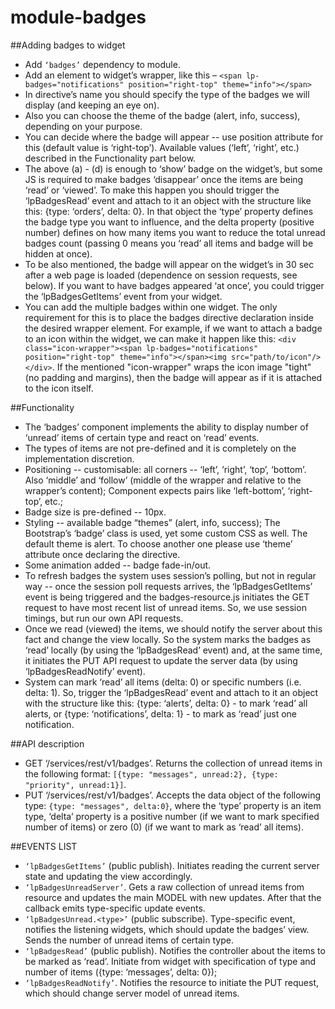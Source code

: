 # module-badges

##Adding badges to widget
- Add `‘badges’` dependency to module.
- Add an element to widget’s wrapper, like this – `<span lp-badges="notifications" position="right-top" theme="info"></span>`
- In directive’s name you should specify the type of the badges we will display (and keeping an eye on).
- Also you can choose the theme of the badge (alert, info, success), depending on your purpose.
- You can decide where the badge will appear -- use position attribute for this (default value is ‘right-top’). Available values (‘left’, ‘right’, etc.) described in the Functionality part below.
- The above (a) - (d) is enough to ‘show’ badge on the widget’s, but some JS is required to make badges ‘disappear’ once the items are being ‘read’ or ‘viewed’. To make this happen you should trigger the ‘lpBadgesRead’ event and attach to it an object with the structure like this: {type: ‘orders’, delta: 0}. In that object the ‘type’ property defines the badge type you want to influence, and the delta property (positive number) defines on how many items you want to reduce the total unread badges count (passing 0 means you ‘read’ all items and badge will be hidden at once).  
- To be also mentioned, the badge will appear on the widget’s in 30 sec after a web page is loaded (dependence on session requests, see below). If you want to have badges appeared ‘at once’, you could trigger the ‘lpBadgesGetItems’ event from your widget.
- You can add the multiple badges within one widget. The only requirement for this is to place the badges directive declaration inside the desired wrapper element. For example, if we want to attach a badge to an icon within the widget, we can make it happen like this: `<div class="icon-wrapper"><span lp-badges="notifications" position="right-top" theme="info"></span><img src="path/to/icon"/></div>`. If the mentioned "icon-wrapper" wraps the icon image "tight" (no padding and margins), then the badge will appear as if it is attached to the icon itself. 

##Functionality
- The ‘badges’ component implements the ability to display number of ‘unread’ items of certain type and react on ‘read’ events.
- The types of items are not pre-defined and it is completely on the implementation discretion.
- Positioning -- customisable: all corners -- ‘left’, ‘right’, ‘top’, ‘bottom’. Also ‘middle’ and ‘follow’ (middle of the wrapper and relative to the wrapper’s content); Component expects pairs like ‘left-bottom’, ‘right-top’, etc.; 
- Badge size is pre-defined -- 10px.
- Styling -- available badge “themes” (alert, info, success); The Bootstrap’s ‘badge’ class is used, yet some custom CSS as well. The default theme is alert. To choose another one please use ‘theme’ attribute once declaring the directive.
- Some animation added -- badge fade-in/out.
- To refresh badges the system uses session’s polling, but not in regular way -- once the session poll requests arrives, the ‘lpBadgesGetItems’ event is being triggered and the badges-resource.js initiates the GET request to have most recent list of unread items. So, we use session timings, but run our own API requests.
- Once we read (viewed) the items, we should notify the server about this fact and change the view locally. So the system marks the badges as ‘read’ locally (by using the ‘lpBadgesRead’ event) and, at the same time, it initiates the PUT API request to update the server data (by using ‘lpBadgesReadNotify’ event).
- System can mark ‘read’ all items (delta: 0) or specific numbers (i.e. delta: 1). So, trigger the ‘lpBadgesRead’ event and attach to it an object with the structure like this: {type: ‘alerts’, delta: 0} - to mark ‘read’ all alerts, or  {type: ‘notifications’, delta: 1} - to mark as ‘read’ just one notification.

##API description
- GET ‘/services/rest/v1/badges’. Returns the collection of unread items in the following format: `[{type: "messages", unread:2}, {type: "priority", unread:1}]`.
- PUT ‘/services/rest/v1/badges’. Accepts the data object of the following type: `{type: "messages", delta:0}`, where the ‘type’ property is an item type, ‘delta’ property is a positive number (if we want to mark specified number of items) or zero (0) (if we want to mark as ‘read’ all items).
 

##EVENTS LIST
- `‘lpBadgesGetItems’` (public publish).  Initiates reading the current server state and updating the view accordingly.
- `‘lpBadgesUnreadServer’`. Gets a raw collection of unread items from resource and updates the main MODEL with new updates. After that the callback emits type-specific update events.
- `‘lpBadgesUnread.<type>’` (public subscribe). Type-specific event, notifies the listening widgets, which should update the badges’ view. Sends the number of unread items of certain type.
- `‘lpBadgesRead’` (public publish). Notifies the controller about the items to be marked as ‘read’. Initiate from widget with specification of type and number of items ({type: ‘messages’, delta: 0});
- `‘lpBadgesReadNotify’`. Notifies the resource to initiate the PUT request, which should change server model of unread items.

